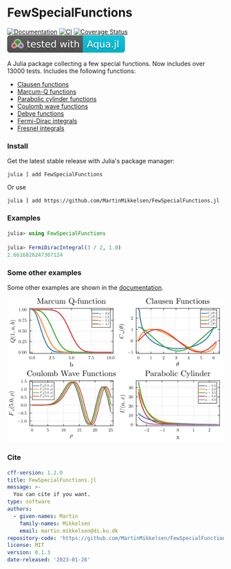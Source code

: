 # FewSpecialFunctions

[![Documentation](https://img.shields.io/badge/docs-dev-blue.svg)](https://martinmikkelsen.github.io/FewSpecialFunctions.jl/dev/)
[![CI](https://github.com/MartinMikkelsen/FewSpecialFunctions.jl/actions/workflows/ci.yml/badge.svg)](https://github.com/MartinMikkelsen/FewSpecialFunctions.jl/actions/workflows/ci.yml)
[![Coverage Status](https://coveralls.io/repos/github/MartinMikkelsen/FewSpecialFunctions.jl/badge.svg?branch=main)](https://coveralls.io/github/MartinMikkelsen/FewSpecialFunctions.jl?branch=main)
[![Aqua QA](https://raw.githubusercontent.com/JuliaTesting/Aqua.jl/master/badge.svg)](https://github.com/JuliaTesting/Aqua.jl)

A Julia package collecting a few special functions. Now includes over 13000 tests. Includes the following functions:

- [Clausen functions](https://en.wikipedia.org/wiki/Clausen_function)
- [Marcum-Q functions](https://en.wikipedia.org/wiki/Marcum_Q-function)
- [Parabolic cylinder functions](https://en.wikipedia.org/wiki/Parabolic_cylinder_function)
- [Coulomb wave functions](https://en.wikipedia.org/wiki/Coulomb_wave_function)
- [Debye functions](https://en.wikipedia.org/wiki/Debye_function)
- [Fermi-Dirac integrals](https://en.wikipedia.org/wiki/Incomplete_Fermi%E2%80%93Dirac_integral)
- [Fresnel integrals](https://en.wikipedia.org/wiki/Fresnel_integral)

### Install 

Get the latest stable release with Julia's package manager:

```
julia ] add FewSpecialFunctions
```
Or use 
```
julia ] add https://github.com/MartinMikkelsen/FewSpecialFunctions.jl
```

### Examples
```julia
julia> using FewSpecialFunctions

julia> FermiDiracIntegral(3 / 2, 1.0)
2.6616826247307124
```

### Some other examples

Some other examples are shown in the [documentation](https://martinmikkelsen.github.io/FewSpecialFunctions.jl/dev/).

![CombinedPlot](combinedplot.png)

### Cite

```yaml
cff-version: 1.2.0
title: FewSpecialFunctions.jl
message: >-
  You can cite if you want.
type: software
authors:
  - given-names: Martin
    family-names: Mikkelsen
    email: martin.mikkelsen@di.ku.dk
repository-code: 'https://github.com/MartinMikkelsen/FewSpecialFunctions.jl'
license: MIT
version: 0.1.3
date-released: '2023-01-26'
```
